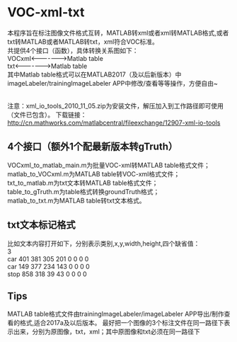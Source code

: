 # VOC-xml-txt
本程序旨在标注图像文件格式互转，MATLAB转xml或者xml转MATLAB格式,或者txt转MATLAB或者MATLAB转txt，xml符合VOC标准。<br>
共提供4个接口（函数），具体转换关系图如下：<br>
VOCxml<------->Matlab table<br>
txt<------->Matlab table<br>
其中Matlab table格式可以在MATLAB2017（及以后新版本）中imageLabeler/trainingImageLabeler  APP中修改/查看等等操作，方便自由~<br><br>

注意：xml_io_tools_2010_11_05.zip为安装文件，解压加入到工作路径即可使用（文件已包含）。
下载链接：http://cn.mathworks.com/matlabcentral/fileexchange/12907-xml-io-tools

## 4个接口（额外1个配最新版本转gTruth）
VOCxml_to_matlab_main.m为批量VOC-xml转MATLAB table格式文件；<br>
matlab_to_VOCxml.m为MATLAB table转VOC-xml格式文件；<br>
txt_to_matlab.m为txt文本转MATLAB table格式文件；<br>
table_to_gTruth.m为table格式转换groundTruth格式；<br>
matlab_to_txt.m为MATLAB table转txt文本格式。<br>

## txt文本标记格式
比如文本内容打开如下，分别表示类别,x,y,width,height,四个缺省值：<br>
3 <br>
car     401 381 305 201    0   0   0   0<br>
car     149 377 234 143    0   0   0   0<br>
stop     858 318  39  43    0   0   0   0<br>

## Tips
MATLAB table格式文件由trainingImageLabeler/imageLabeler  APP导出/制作查看的格式,适合2017a及以后版本。
最好把一个图像的3个标注文件在同一路径下表示出来，分别为原图像，txt，xml；其中原图像和txt必须在同一路径下
